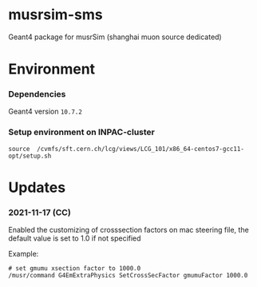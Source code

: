 # musrsim-sms
Geant4 package for musrSim (shanghai muon source dedicated)

# Environment

### Dependencies
Geant4 version `10.7.2`

### Setup environment on INPAC-cluster

```
source  /cvmfs/sft.cern.ch/lcg/views/LCG_101/x86_64-centos7-gcc11-opt/setup.sh
```

# Updates

### 2021-11-17 (CC)
Enabled the customizing of crosssection factors on mac steering file, the default value is set to 1.0 if not specified

Example:
```
# set gmumu xsection factor to 1000.0
/musr/command G4EmExtraPhysics SetCrossSecFactor gmumuFactor 1000.0
```